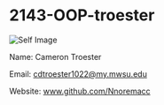 # 2143-OOP-troester

![Self Image](file:///C:/Users/Bob/Desktop/selfimage.jpg)

Name: Cameron Troester

Email: cdtroester1022@my.mwsu.edu

Website: www.github.com/Nnoremacc
